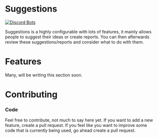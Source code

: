 # Suggestions
[![Discord Bots](https://top.gg/api/widget/status/566616056165302282.svg)](https://top.gg/bot/566616056165302282)

Suggestions is a highly configurable with lots of features,
it mainly allows people to suggest their ideas or create reports.
You can then afterwards review these suggestions/reports and consider what to do with them.


# Features
Many, will be writing this section soon.
   

# Contributing

### Code
Feel free to contribute, not much to say here yet. If you want to add a new feature, create a pull request. If you feel
like you want to improve some code that is currently being used, go ahead create a pull request.
